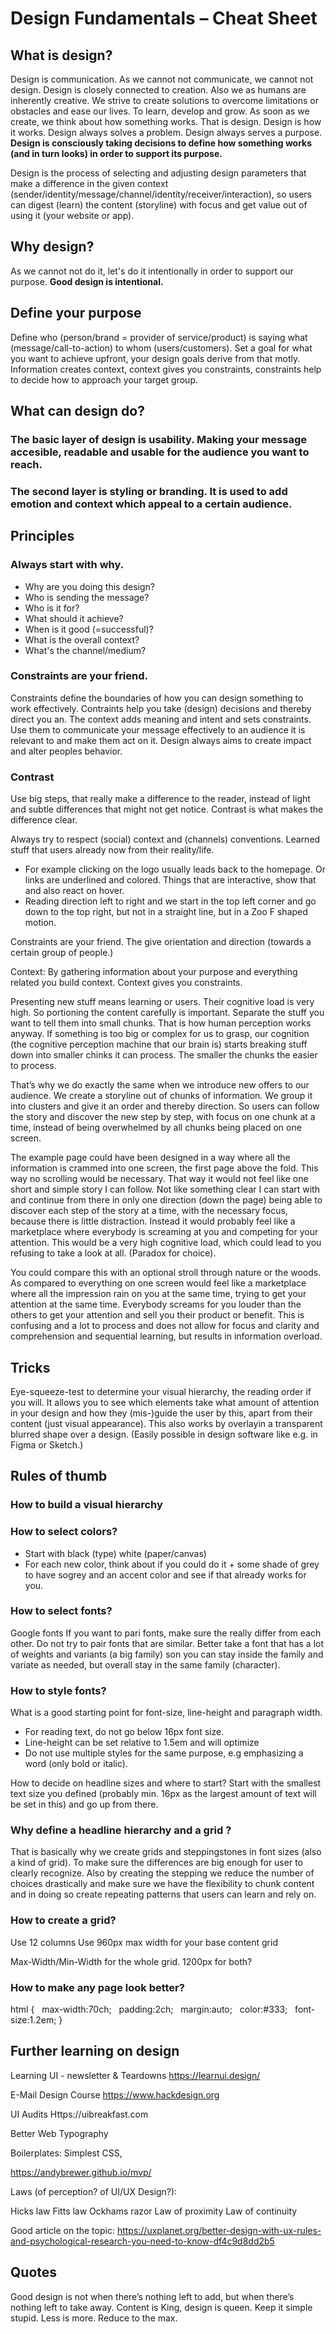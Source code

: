 # Design Fundamentals – Cheat Sheet


## What is design?
Design is communication. As we cannot not communicate, we cannot not design. Design is closely connected to creation. Also we as humans are inherently creative. We strive to create solutions to overcome limitations or obstacles and ease our lives. To learn, develop and grow. As soon as we create, we think about how something works. That is design. Design is how it works. Design always solves a problem. Design always serves a purpose. **Design is consciously taking decisions to define how something works (and in turn looks) in order to support its purpose.**

Design is the process of selecting and adjusting design parameters that make a difference in the given context (sender/identity/message/channel/identity/receiver/interaction), so users can digest (learn) the content (storyline) with focus and get value out of using it (your website or app).


## Why design?
As we cannot not do it, let's do it intentionally in order to support our purpose. **Good design is intentional.**

## Define your purpose
Define who (person/brand = provider of service/product) is saying what (message/call-to-action) to whom (users/customers). Set a goal for what you want to achieve upfront, your design goals derive from that motly. Information creates context, context gives you constraints, constraints help to decide how to approach your target group.

## What can design do?
### The basic layer of design is usability. Making your message accesible, readable and usable for the audience you want to reach.
### The second layer is styling or branding. It is used to add emotion and context which appeal to a certain audience.


## Principles

### Always start with why. 
* Why are you doing this design?
* Who is sending the message?
* Who is it for? 
* What should it achieve?
* When is it good (=successful)?
* What is the overall context?
* What's the channel/medium?

### Constraints are your friend. 
Constraints define the boundaries of how you can design something to work effectively. Contraints help you take (design) decisions and thereby direct you an. The context adds meaning and intent and sets constraints. Use them to communicate your message effectively to an audience it is relevant to and make them act on it. Design always aims to create impact and alter peoples behavior.

### Contrast
Use big steps, that really make a difference to the reader, instead of light and subtle differences that might not get notice. Contrast is what makes the difference clear.


Always try to respect (social) context and (channels) conventions. Learned stuff that users already now from their reality/life. 
- For example clicking on the logo usually leads back to the homepage. Or links are underlined and colored. Things that are interactive, show that and also react on hover.
- Reading direction left to right and we start in the top left corner and go down to the top right, but not in  a straight line, but in a Zoo F shaped motion.

Constraints are your friend. The give orientation and direction (towards a certain group of people.)

Context: By gathering information about your purpose and everything related you build context. Context gives you constraints.

Presenting new stuff means learning or users.
Their cognitive load is very high.
So portioning the content carefully is important. 
Separate the stuff you want to tell them into small chunks. 
That is how human perception works anyway. If something is too big or complex for us to grasp, our cognition (the cognitive perception machine that our brain is) starts breaking stuff down into smaller chinks it can process. 
The smaller the chunks the easier to process.

That’s why we do exactly the same when we introduce new offers to our audience. We create a storyline out of chunks of information. We group it into clusters and give it an order and thereby direction. So users can follow the story and discover the new step by step, with focus on one chunk at a time, instead of being overwhelmed by all chunks being placed on one screen.

The example page could have been designed in a way where all the information is crammed into one screen, the first page above the fold. This way no scrolling would be necessary. 
That way it would not feel like one short and simple story I can follow. Not like something clear I can start with and continue from there in only one direction (down the page) being able to discover each step of the story at a time, with the necessary focus, because there is little distraction. Instead it would probably feel like a marketplace where everybody is screaming at you and competing for your attention. This would be a very high cognitive load, which could lead to you refusing to take a look at all. (Paradox for choice).

You could compare this with an optional stroll through nature or the woods. As compared to everything on one screen would feel like a marketplace where all the impression rain on you at the same time, trying to get your attention at the same time. Everybody screams for you louder than the others to get your attention and sell you their product or benefit. This is confusing and a lot to process and does not allow for focus and clarity and comprehension and sequential learning, but results in information overload. 


## Tricks

Eye-squeeze-test to determine your visual hierarchy, the reading order if you will. It allows you to see which elements take what amount of attention in your design and how they (mis-)guide the user by this, apart from their content (just visual appearance). This also works by overlayin a transparent blurred shape over a design. (Easily possible in design software like e.g. in Figma or Sketch.)

## Rules of thumb

### How to build a visual hierarchy

### How to select colors?
- Start with black (type) white (paper/canvas) 
- For each new color, think about if you could do it + some shade of grey to have sogrey and an accent color and see if that already works for you.

### How to select fonts?
Google fonts
If you want to pari fonts, make sure the really differ from each other. Do not try to pair fonts that are similar. Better take a font that has a lot of weights and variants (a big family) son you can stay inside the family and variate as needed, but overall stay in the same family (character).

### How to style fonts?
What is a good starting point for font-size, line-height and paragraph width.
- For reading text, do not go below 16px font size.
- Line-height can be set relative to 1.5em and will optimize
- Do not use multiple styles for the same purpose, e.g emphasizing a word (only bold or italic).

How to decide on headline sizes and where to start?
Start with the smallest text size you defined (probably min. 16px as the largest amount of text will be set in this) and go up from there.

### Why define a headline hierarchy and a grid ?
That is basically why we create grids and steppingstones in font sizes (also a kind of grid). To make sure the differences are big enough for user to clearly recognize. Also by creating the stepping we reduce the number of choices drastically and make sure we have the flexibility to chunk content and in doing so create repeating patterns that users can learn and rely on.


### How to create a grid?
Use 12 columns
Use 960px max width for your base content grid

Max-Width/Min-Width for the whole grid.
1200px for both?



### How to make any page look better?
html {   max-width:70ch;   padding:2ch;   margin:auto;   color:#333;   font-size:1.2em; }



## Further learning on design

Learning UI - newsletter & Teardowns
https://learnui.design/

E-Mail Design Course
https://www.hackdesign.org

UI Audits
Https://uibreakfast.com

Better Web Typography

Boilerplates: Simplest CSS, 

https://andybrewer.github.io/mvp/


Laws (of perception? of UI/UX Design?):

Hicks law
Fitts law
Ockhams razor
Law of proximity 
Law of continuity


Good article on the topic: https://uxplanet.org/better-design-with-ux-rules-and-psychological-research-you-need-to-know-df4c9d8dd2b5


## Quotes 
Good design is not when there’s nothing left to add, but when there’s nothing left to take away. 
Content is King, design is queen.
Keep it simple stupid.
Less is more.
Reduce to the max. 
